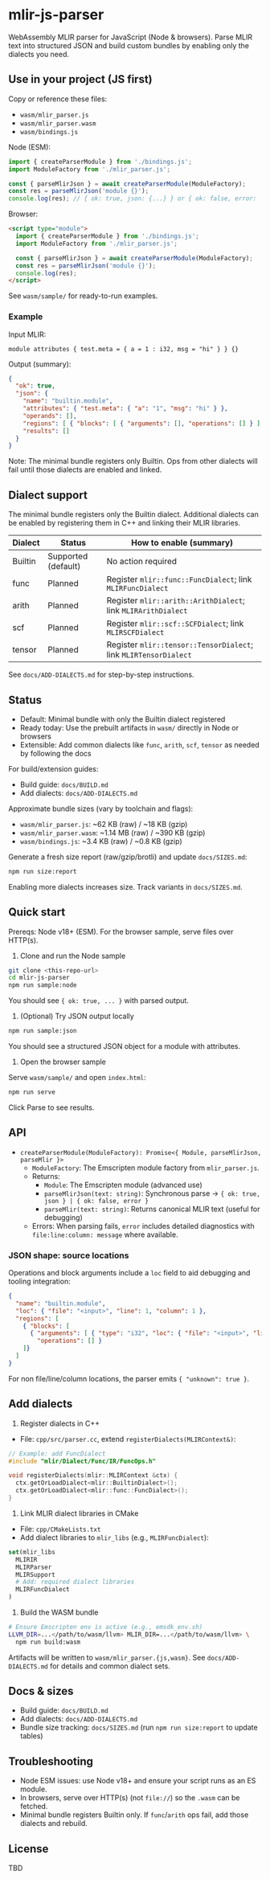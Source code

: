 # mlir-js-parser

WebAssembly MLIR parser for JavaScript (Node & browsers). Parse MLIR text into structured JSON and build custom bundles by enabling only the dialects you need.

## Use in your project (JS first)

Copy or reference these files:

- `wasm/mlir_parser.js`
- `wasm/mlir_parser.wasm`
- `wasm/bindings.js`

Node (ESM):

```js
import { createParserModule } from './bindings.js';
import ModuleFactory from './mlir_parser.js';

const { parseMlirJson } = await createParserModule(ModuleFactory);
const res = parseMlirJson('module {}');
console.log(res); // { ok: true, json: {...} } or { ok: false, error: '...' }
```

Browser:

```html
<script type="module">
  import { createParserModule } from './bindings.js';
  import ModuleFactory from './mlir_parser.js';

  const { parseMlirJson } = await createParserModule(ModuleFactory);
  const res = parseMlirJson('module {}');
  console.log(res);
</script>
```

See `wasm/sample/` for ready-to-run examples.

### Example

Input MLIR:

```mlir
module attributes { test.meta = { a = 1 : i32, msg = "hi" } } {}
```

Output (summary):

```json
{
  "ok": true,
  "json": {
    "name": "builtin.module",
    "attributes": { "test.meta": { "a": "1", "msg": "hi" } },
    "operands": [],
    "regions": [ { "blocks": [ { "arguments": [], "operations": [] } ] } ],
    "results": []
  }
}
```

Note: The minimal bundle registers only Builtin. Ops from other dialects will fail until those dialects are enabled and linked.

## Dialect support

The minimal bundle registers only the Builtin dialect. Additional dialects can be enabled by registering them in C++ and linking their MLIR libraries.

| Dialect | Status | How to enable (summary) |
| --- | --- | --- |
| Builtin | Supported (default) | No action required |
| func | Planned | Register `mlir::func::FuncDialect`; link `MLIRFuncDialect` |
| arith | Planned | Register `mlir::arith::ArithDialect`; link `MLIRArithDialect` |
| scf | Planned | Register `mlir::scf::SCFDialect`; link `MLIRSCFDialect` |
| tensor | Planned | Register `mlir::tensor::TensorDialect`; link `MLIRTensorDialect` |

See `docs/ADD-DIALECTS.md` for step-by-step instructions.

## Status

- Default: Minimal bundle with only the Builtin dialect registered
- Ready today: Use the prebuilt artifacts in `wasm/` directly in Node or browsers
- Extensible: Add common dialects like `func`, `arith`, `scf`, `tensor` as needed by following the docs

For build/extension guides:

- Build guide: `docs/BUILD.md`
- Add dialects: `docs/ADD-DIALECTS.md`

Approximate bundle sizes (vary by toolchain and flags):

- `wasm/mlir_parser.js`: ~62 KB (raw) / ~18 KB (gzip)
- `wasm/mlir_parser.wasm`: ~1.14 MB (raw) / ~390 KB (gzip)
- `wasm/bindings.js`: ~3.4 KB (raw) / ~0.8 KB (gzip)

Generate a fresh size report (raw/gzip/brotli) and update `docs/SIZES.md`:

```bash
npm run size:report
```

Enabling more dialects increases size. Track variants in `docs/SIZES.md`.

## Quick start

Prereqs: Node v18+ (ESM). For the browser sample, serve files over HTTP(s).

1. Clone and run the Node sample

```bash
git clone <this-repo-url>
cd mlir-js-parser
npm run sample:node
```

You should see `{ ok: true, ... }` with parsed output.

1. (Optional) Try JSON output locally

```bash
npm run sample:json
```

You should see a structured JSON object for a module with attributes.

1. Open the browser sample

Serve `wasm/sample/` and open `index.html`:

```bash
npm run serve
```

Click Parse to see results.

## API

- `createParserModule(ModuleFactory): Promise<{ Module, parseMlirJson, parseMlir }>`
  - `ModuleFactory`: The Emscripten module factory from `mlir_parser.js`.
  - Returns:
    - `Module`: The Emscripten module (advanced use)
    - `parseMlirJson(text: string)`: Synchronous parse → `{ ok: true, json } | { ok: false, error }`
    - `parseMlir(text: string)`: Returns canonical MLIR text (useful for debugging)
  - Errors: When parsing fails, `error` includes detailed diagnostics with `file:line:column: message` where available.

### JSON shape: source locations

Operations and block arguments include a `loc` field to aid debugging and tooling integration:

```json
{
  "name": "builtin.module",
  "loc": { "file": "<input>", "line": 1, "column": 1 },
  "regions": [
    { "blocks": [
      { "arguments": [ { "type": "i32", "loc": { "file": "<input>", "line": 1, "column": 10 } } ],
        "operations": [] }
    ]}
  ]
}
```

For non file/line/column locations, the parser emits `{ "unknown": true }`.

## Add dialects

1. Register dialects in C++

- File: `cpp/src/parser.cc`, extend `registerDialects(MLIRContext&)`:

```cpp
// Example: add FuncDialect
#include "mlir/Dialect/Func/IR/FuncOps.h"

void registerDialects(mlir::MLIRContext &ctx) {
  ctx.getOrLoadDialect<mlir::BuiltinDialect>();
  ctx.getOrLoadDialect<mlir::func::FuncDialect>();
}
```

1. Link MLIR dialect libraries in CMake

- File: `cpp/CMakeLists.txt`
- Add dialect libraries to `mlir_libs` (e.g., `MLIRFuncDialect`):

```cmake
set(mlir_libs
  MLIRIR
  MLIRParser
  MLIRSupport
  # Add: required dialect libraries
  MLIRFuncDialect
)
```

1. Build the WASM bundle

```bash
# Ensure Emscripten env is active (e.g., emsdk_env.sh)
LLVM_DIR=...</path/to/wasm/llvm> MLIR_DIR=...</path/to/wasm/llvm> \
  npm run build:wasm
```

Artifacts will be written to `wasm/mlir_parser.{js,wasm}`. See `docs/ADD-DIALECTS.md` for details and common dialect sets.

## Docs & sizes

- Build guide: `docs/BUILD.md`
- Add dialects: `docs/ADD-DIALECTS.md`
- Bundle size tracking: `docs/SIZES.md` (run `npm run size:report` to update tables)

## Troubleshooting

- Node ESM issues: use Node v18+ and ensure your script runs as an ES module.
- In browsers, serve over HTTP(s) (not `file://`) so the `.wasm` can be fetched.
- Minimal bundle registers Builtin only. If `func`/`arith` ops fail, add those dialects and rebuild.

## License

TBD
